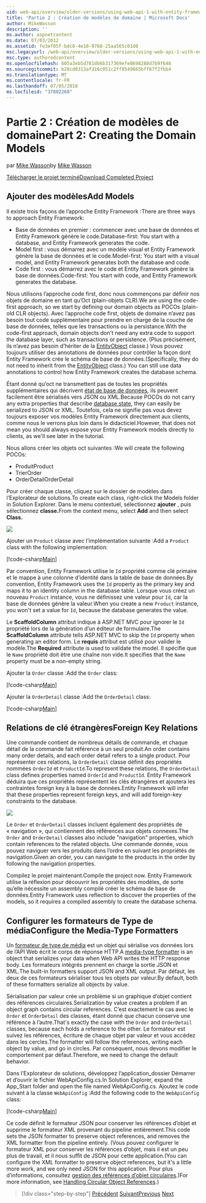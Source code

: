 ```yaml
---
uid: web-api/overview/older-versions/using-web-api-1-with-entity-framework-5/using-web-api-with-entity-framework-part-2
title: 'Partie 2 : Création de modèles de domaine | Microsoft Docs'
author: MikeWasson
description: ''
ms.author: aspnetcontent
ms.date: 07/03/2012
ms.assetid: fe3ef85f-bdc6-4e10-9768-25aa565c01d0
msc.legacyurl: /web-api/overview/older-versions/using-web-api-1-with-entity-framework-5/using-web-api-with-entity-framework-part-2
msc.type: authoredcontent
ms.openlocfilehash: 605a3eb5d781db6b317369efe8698288d7b9f648
ms.sourcegitcommit: b28cd0313af316c051c2ff8549865bff67f2fbb4
ms.translationtype: MT
ms.contentlocale: fr-FR
ms.lasthandoff: 07/05/2018
ms.locfileid: "37802268"
---
```

<a name="part-2-creating-the-domain-models"></a><span data-ttu-id="514ab-102">Partie 2 : Création de modèles de domaine</span><span class="sxs-lookup"><span data-stu-id="514ab-102">Part 2: Creating the Domain Models</span></span>
====================
<span data-ttu-id="514ab-103">par [Mike Wasson](https://github.com/MikeWasson)</span><span class="sxs-lookup"><span data-stu-id="514ab-103">by [Mike Wasson](https://github.com/MikeWasson)</span></span>

[<span data-ttu-id="514ab-104">Télécharger le projet terminé</span><span class="sxs-lookup"><span data-stu-id="514ab-104">Download Completed Project</span></span>](http://code.msdn.microsoft.com/ASP-NET-Web-API-with-afa30545)

## <a name="add-models"></a><span data-ttu-id="514ab-105">Ajouter des modèles</span><span class="sxs-lookup"><span data-stu-id="514ab-105">Add Models</span></span>

<span data-ttu-id="514ab-106">Il existe trois façons de l’approche Entity Framework :</span><span class="sxs-lookup"><span data-stu-id="514ab-106">There are three ways to approach Entity Framework:</span></span>

- <span data-ttu-id="514ab-107">Base de données en premier : commencer avec une base de données et Entity Framework génère le code.</span><span class="sxs-lookup"><span data-stu-id="514ab-107">Database-first: You start with a database, and Entity Framework generates the code.</span></span>
- <span data-ttu-id="514ab-108">Model first : vous démarrez avec un modèle visual et Entity Framework génère la base de données et le code.</span><span class="sxs-lookup"><span data-stu-id="514ab-108">Model-first: You start with a visual model, and Entity Framework generates both the database and code.</span></span>
- <span data-ttu-id="514ab-109">Code first : vous démarrez avec le code et Entity Framework génère la base de données.</span><span class="sxs-lookup"><span data-stu-id="514ab-109">Code-first: You start with code, and Entity Framework generates the database.</span></span>

<span data-ttu-id="514ab-110">Nous utilisons l’approche code first, donc nous commençons par définir nos objets de domaine en tant qu’Oct (plain-objets CLR).</span><span class="sxs-lookup"><span data-stu-id="514ab-110">We are using the code-first approach, so we start by defining our domain objects as POCOs (plain-old CLR objects).</span></span> <span data-ttu-id="514ab-111">Avec l’approche code first, objets de domaine n’avez pas besoin tout code supplémentaire pour prendre en charge de la couche de base de données, telles que les transactions ou la persistance.</span><span class="sxs-lookup"><span data-stu-id="514ab-111">With the code-first approach, domain objects don't need any extra code to support the database layer, such as transactions or persistence.</span></span> <span data-ttu-id="514ab-112">(Plus précisément, ils n’avez pas besoin d’hériter de la [EntityObject](https://msdn.microsoft.com/library/system.data.objects.dataclasses.entityobject.aspx) classe.) Vous pouvez toujours utiliser des annotations de données pour contrôler la façon dont Entity Framework crée le schéma de base de données.</span><span class="sxs-lookup"><span data-stu-id="514ab-112">(Specifically, they do not need to inherit from the [EntityObject](https://msdn.microsoft.com/library/system.data.objects.dataclasses.entityobject.aspx) class.) You can still use data annotations to control how Entity Framework creates the database schema.</span></span>

<span data-ttu-id="514ab-113">Étant donné qu’oct ne transmettent pas de toutes les propriétés supplémentaires qui décrivent [état de base de données](https://msdn.microsoft.com/library/system.data.entitystate.aspx), ils peuvent facilement être sérialisés vers JSON ou XML.</span><span class="sxs-lookup"><span data-stu-id="514ab-113">Because POCOs do not carry any extra properties that describe [database state](https://msdn.microsoft.com/library/system.data.entitystate.aspx), they can easily be serialized to JSON or XML.</span></span> <span data-ttu-id="514ab-114">Toutefois, cela ne signifie pas vous devez toujours exposer vos modèles Entity Framework directement aux clients, comme nous le verrons plus loin dans le didacticiel.</span><span class="sxs-lookup"><span data-stu-id="514ab-114">However, that does not mean you should always expose your Entity Framework models directly to clients, as we'll see later in the tutorial.</span></span>

<span data-ttu-id="514ab-115">Nous allons créer les objets oct suivantes :</span><span class="sxs-lookup"><span data-stu-id="514ab-115">We will create the following POCOs:</span></span>

- <span data-ttu-id="514ab-116">Produit</span><span class="sxs-lookup"><span data-stu-id="514ab-116">Product</span></span>
- <span data-ttu-id="514ab-117">Trier</span><span class="sxs-lookup"><span data-stu-id="514ab-117">Order</span></span>
- <span data-ttu-id="514ab-118">OrderDetail</span><span class="sxs-lookup"><span data-stu-id="514ab-118">OrderDetail</span></span>

<span data-ttu-id="514ab-119">Pour créer chaque classe, cliquez sur le dossier de modèles dans l’Explorateur de solutions.</span><span class="sxs-lookup"><span data-stu-id="514ab-119">To create each class, right-click the Models folder in Solution Explorer.</span></span> <span data-ttu-id="514ab-120">Dans le menu contextuel, sélectionnez **ajouter** , puis sélectionnez **classe.**</span><span class="sxs-lookup"><span data-stu-id="514ab-120">From the context menu, select **Add** and then select **Class.**</span></span>

![](using-web-api-with-entity-framework-part-2/_static/image1.png)

<span data-ttu-id="514ab-121">Ajouter un `Product` classe avec l’implémentation suivante :</span><span class="sxs-lookup"><span data-stu-id="514ab-121">Add a `Product` class with the following implementation:</span></span>

[!code-csharp[Main](using-web-api-with-entity-framework-part-2/samples/sample1.cs)]

<span data-ttu-id="514ab-122">Par convention, Entity Framework utilise le `Id` propriété comme clé primaire et le mappe à une colonne d’identité dans la table de base de données.</span><span class="sxs-lookup"><span data-stu-id="514ab-122">By convention, Entity Framework uses the `Id` property as the primary key and maps it to an identity column in the database table.</span></span> <span data-ttu-id="514ab-123">Lorsque vous créez un nouveau `Product` instance, vous ne définissez une valeur pour `Id`, car la base de données génère la valeur.</span><span class="sxs-lookup"><span data-stu-id="514ab-123">When you create a new `Product` instance, you won't set a value for `Id`, because the database generates the value.</span></span>

<span data-ttu-id="514ab-124">Le **ScaffoldColumn** attribut indique à ASP.NET MVC pour ignorer le `Id` propriété lors de la génération d’un éditeur de formulaire.</span><span class="sxs-lookup"><span data-stu-id="514ab-124">The **ScaffoldColumn** attribute tells ASP.NET MVC to skip the `Id` property when generating an editor form.</span></span> <span data-ttu-id="514ab-125">Le **requis** attribut est utilisé pour valider le modèle.</span><span class="sxs-lookup"><span data-stu-id="514ab-125">The **Required** attribute is used to validate the model.</span></span> <span data-ttu-id="514ab-126">Il spécifie que le `Name` propriété doit être une chaîne non vide.</span><span class="sxs-lookup"><span data-stu-id="514ab-126">It specifies that the `Name` property must be a non-empty string.</span></span>

<span data-ttu-id="514ab-127">Ajouter la `Order` classe :</span><span class="sxs-lookup"><span data-stu-id="514ab-127">Add the `Order` class:</span></span>

[!code-csharp[Main](using-web-api-with-entity-framework-part-2/samples/sample2.cs)]

<span data-ttu-id="514ab-128">Ajouter la `OrderDetail` classe :</span><span class="sxs-lookup"><span data-stu-id="514ab-128">Add the `OrderDetail` class:</span></span>

[!code-csharp[Main](using-web-api-with-entity-framework-part-2/samples/sample3.cs)]

## <a name="foreign-key-relations"></a><span data-ttu-id="514ab-129">Relations de clé étrangères</span><span class="sxs-lookup"><span data-stu-id="514ab-129">Foreign Key Relations</span></span>

<span data-ttu-id="514ab-130">Une commande contient de nombreux détails de commande, et chaque détail de la commande fait référence à un seul produit.</span><span class="sxs-lookup"><span data-stu-id="514ab-130">An order contains many order details, and each order detail refers to a single product.</span></span> <span data-ttu-id="514ab-131">Pour représenter ces relations, la `OrderDetail` classe définit des propriétés nommées `OrderId` et `ProductId`.</span><span class="sxs-lookup"><span data-stu-id="514ab-131">To represent these relations, the `OrderDetail` class defines properties named `OrderId` and `ProductId`.</span></span> <span data-ttu-id="514ab-132">Entity Framework déduira que ces propriétés représentent les clés étrangères et ajoutera les contraintes foreign key à la base de données.</span><span class="sxs-lookup"><span data-stu-id="514ab-132">Entity Framework will infer that these properties represent foreign keys, and will add foreign-key constraints to the database.</span></span>

![](using-web-api-with-entity-framework-part-2/_static/image2.png)

<span data-ttu-id="514ab-133">Le `Order` et `OrderDetail` classes incluent également des propriétés de « navigation », qui contiennent des références aux objets connexes.</span><span class="sxs-lookup"><span data-stu-id="514ab-133">The `Order` and `OrderDetail` classes also include "navigation" properties, which contain references to the related objects.</span></span> <span data-ttu-id="514ab-134">Une commande donnée, vous pouvez naviguer vers les produits dans l’ordre en suivant les propriétés de navigation.</span><span class="sxs-lookup"><span data-stu-id="514ab-134">Given an order, you can navigate to the products in the order by following the navigation properties.</span></span>

<span data-ttu-id="514ab-135">Compilez le projet maintenant.</span><span class="sxs-lookup"><span data-stu-id="514ab-135">Compile the project now.</span></span> <span data-ttu-id="514ab-136">Entity Framework utilise la réflexion pour découvrir les propriétés des modèles, de sorte qu’elle nécessite un assembly compilé créer le schéma de base de données.</span><span class="sxs-lookup"><span data-stu-id="514ab-136">Entity Framework uses reflection to discover the properties of the models, so it requires a compiled assembly to create the database schema.</span></span>

## <a name="configure-the-media-type-formatters"></a><span data-ttu-id="514ab-137">Configurer les formateurs de Type de média</span><span class="sxs-lookup"><span data-stu-id="514ab-137">Configure the Media-Type Formatters</span></span>

<span data-ttu-id="514ab-138">Un [formateur de type de média](../../formats-and-model-binding/media-formatters.md) est un objet qui sérialise vos données lors de l’API Web écrit le corps de réponse HTTP.</span><span class="sxs-lookup"><span data-stu-id="514ab-138">A [media-type formatter](../../formats-and-model-binding/media-formatters.md) is an object that serializes your data when Web API writes the HTTP response body.</span></span> <span data-ttu-id="514ab-139">Les formateurs intégrés prennent en charge la sortie JSON et XML.</span><span class="sxs-lookup"><span data-stu-id="514ab-139">The built-in formatters support JSON and XML output.</span></span> <span data-ttu-id="514ab-140">Par défaut, les deux de ces formateurs sérialiser tous les objets par valeur.</span><span class="sxs-lookup"><span data-stu-id="514ab-140">By default, both of these formatters serialize all objects by value.</span></span>

<span data-ttu-id="514ab-141">Sérialisation par valeur crée un problème si un graphique d’objet contient des références circulaires.</span><span class="sxs-lookup"><span data-stu-id="514ab-141">Serialization by value creates a problem if an object graph contains circular references.</span></span> <span data-ttu-id="514ab-142">C’est exactement le cas avec le `Order` et `OrderDetail` des classes, étant donné que chacun conserve une référence à l’autre.</span><span class="sxs-lookup"><span data-stu-id="514ab-142">That's exactly the case with the `Order` and `OrderDetail` classes, because each holds a reference to the other.</span></span> <span data-ttu-id="514ab-143">Le formateur est suivez les références, écriture de chaque objet par valeur et vous accédez dans les cercles.</span><span class="sxs-lookup"><span data-stu-id="514ab-143">The formatter will follow the references, writing each object by value, and go in circles.</span></span> <span data-ttu-id="514ab-144">Par conséquent, nous devons modifier le comportement par défaut.</span><span class="sxs-lookup"><span data-stu-id="514ab-144">Therefore, we need to change the default behavior.</span></span>

<span data-ttu-id="514ab-145">Dans l’Explorateur de solutions, développez l’application\_dossier Démarrer et d’ouvrir le fichier WebApiConfig.cs.</span><span class="sxs-lookup"><span data-stu-id="514ab-145">In Solution Explorer, expand the App\_Start folder and open the file named WebApiConfig.cs.</span></span> <span data-ttu-id="514ab-146">Ajoutez le code suivant à la classe `WebApiConfig` :</span><span class="sxs-lookup"><span data-stu-id="514ab-146">Add the following code to the `WebApiConfig` class:</span></span>

[!code-csharp[Main](using-web-api-with-entity-framework-part-2/samples/sample4.cs?highlight=11)]

<span data-ttu-id="514ab-147">Ce code définit le formateur JSON pour conserver les références d’objet et supprime le formateur XML provenant du pipeline entièrement.</span><span class="sxs-lookup"><span data-stu-id="514ab-147">This code sets the JSON formatter to preserve object references, and removes the XML formatter from the pipeline entirely.</span></span> <span data-ttu-id="514ab-148">(Vous pouvez configurer le formateur XML pour conserver les références d’objet, mais il est un peu plus de travail, et il nous suffit de JSON pour cette application.</span><span class="sxs-lookup"><span data-stu-id="514ab-148">(You can configure the XML formatter to preserve object references, but it's a little more work, and we only need JSON for this application.</span></span> <span data-ttu-id="514ab-149">Pour plus d’informations, consultez [gestion des références d’objet circulaires](../../formats-and-model-binding/json-and-xml-serialization.md#handling_circular_object_references).)</span><span class="sxs-lookup"><span data-stu-id="514ab-149">For more information, see [Handling Circular Object References](../../formats-and-model-binding/json-and-xml-serialization.md#handling_circular_object_references).)</span></span>

> [!div class="step-by-step"]
> <span data-ttu-id="514ab-150">[Précédent](using-web-api-with-entity-framework-part-1.md)
> [Suivant](using-web-api-with-entity-framework-part-3.md)</span><span class="sxs-lookup"><span data-stu-id="514ab-150">[Previous](using-web-api-with-entity-framework-part-1.md)
[Next](using-web-api-with-entity-framework-part-3.md)</span></span>
